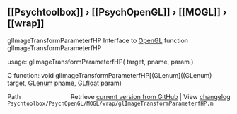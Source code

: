 ## [[Psychtoolbox]] &#8250; [[PsychOpenGL]] &#8250; [[MOGL]] &#8250; [[wrap]]

glImageTransformParameterfHP  Interface to [OpenGL](OpenGL) function glImageTransformParameterfHP  
  
usage:  glImageTransformParameterfHP( target, pname, param )  
  
C function:  void glImageTransformParameterfHP[(GLenum]((GLenum) target, [GLenum](GLenum) pname, [GLfloat](GLfloat) param)  




<div class="code_header" style="text-align:right;">
  <span style="float:left;">Path&nbsp;&nbsp;</span> <span class="counter">Retrieve <a href=
  "https://raw.github.com/Psychtoolbox-3/Psychtoolbox-3/beta/Psychtoolbox/PsychOpenGL/MOGL/wrap/glImageTransformParameterfHP.m">current version from GitHub</a> | View <a href=
  "https://github.com/Psychtoolbox-3/Psychtoolbox-3/commits/beta/Psychtoolbox/PsychOpenGL/MOGL/wrap/glImageTransformParameterfHP.m">changelog</a></span>
</div>
<div class="code">
  <code>Psychtoolbox/PsychOpenGL/MOGL/wrap/glImageTransformParameterfHP.m</code>
</div>

